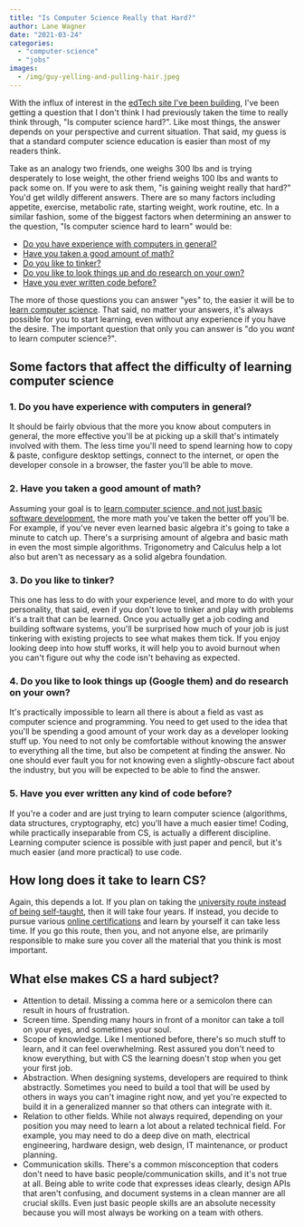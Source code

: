 ```yaml
---
title: "Is Computer Science Really that Hard?"
author: Lane Wagner
date: "2021-03-24"
categories: 
  - "computer-science"
  - "jobs"
images:
  - /img/guy-yelling-and-pulling-hair.jpeg
---
```


With the influx of interest in the [edTech site I've been building](https://qvault.io/), I've been getting a question that I don't think I had previously taken the time to really think through, "Is computer science hard?". Like most things, the answer depends on your perspective and current situation. That said, my guess is that a standard computer science education is easier than most of my readers think.

Take as an analogy two friends, one weighs 300 lbs and is trying desperately to lose weight, the other friend weighs 100 lbs and wants to pack some on. If you were to ask them, "is gaining weight really that hard?" You'd get wildly different answers. There are so many factors including appetite, exercise, metabolic rate, starting weight, work routine, etc. In a similar fashion, some of the biggest factors when determining an answer to the question, "Is computer science hard to learn" would be:

- [Do you have experience with computers in general?](#experience-computers)
- [Have you taken a good amount of math?](#math)
- [Do you like to tinker?](#tinker)
- [Do you like to look things up and do research on your own?](#research)
- [Have you ever written code before?](#code)

The more of those questions you can answer "yes" to, the easier it will be to [learn computer science](https://qvault.io/2020/11/18/comprehensive-guide-to-learn-computer-science-online/). That said, no matter your answers, it's always possible for you to start learning, even without any experience if you have the desire. The important question that only you can answer is "do you _want_ to learn computer science?".

## Some factors that affect the difficulty of learning computer science

### 1\. Do you have experience with computers in general?

It should be fairly obvious that the more you know about computers in general, the more effective you'll be at picking up a skill that's intimately involved with them. The less time you'll need to spend learning how to copy & paste, configure desktop settings, connect to the internet, or open the developer console in a browser, the faster you'll be able to move.

### 2\. Have you taken a good amount of math?

Assuming your goal is to [learn computer science, and not just basic software development](https://qvault.io/2020/12/17/computer-science-vs-software-engineering/), the more math you've taken the better off you'll be. For example, if you've never even learned basic algebra it's going to take a minute to catch up. There's a surprising amount of algebra and basic math in even the most simple algorithms. Trigonometry and Calculus help a lot also but aren't as necessary as a solid algebra foundation.

### 3\. Do you like to tinker?

This one has less to do with your experience level, and more to do with your personality, that said, even if you don't love to tinker and play with problems it's a trait that can be learned. Once you actually get a job coding and building software systems, you'll be surprised how much of your job is just tinkering with existing projects to see what makes them tick. If you enjoy looking deep into how stuff works, it will help you to avoid burnout when you can't figure out why the code isn't behaving as expected.

### 4\. Do you like to look things up (Google them) and do research on your own?

It's practically impossible to learn all there is about a field as vast as computer science and programming. You need to get used to the idea that you'll be spending a good amount of your work day as a developer looking stuff up. You need to not only be comfortable without knowing the answer to everything all the time, but also be competent at finding the answer. No one should ever fault you for not knowing even a slightly-obscure fact about the industry, but you will be expected to be able to find the answer.

### 5\. Have you ever written any kind of code before?

If you're a coder and are just trying to learn computer science (algorithms, data structures, cryptography, etc) you'll have a much easier time! Coding, while practically inseparable from CS, is actually a different discipline. Learning computer science is possible with just paper and pencil, but it's much easier (and more practical) to use code.

## How long does it take to learn CS?

Again, this depends a lot. If you plan on taking the [university route instead of being self-taught](https://qvault.io/2020/12/02/difference-between-certificate-or-degree-in-2021/), then it will take four years. If instead, you decide to pursue various [online certifications](https://qvault.io/2020/12/15/guide-to-certificate-in-computer-science/) and learn by yourself it can take less time. If you go this route, then you, and not anyone else, are primarily responsible to make sure you cover all the material that you think is most important.

## What else makes CS a hard subject?

- Attention to detail. Missing a comma here or a semicolon there can result in hours of frustration.
- Screen time. Spending many hours in front of a monitor can take a toll on your eyes, and sometimes your soul.
- Scope of knowledge. Like I mentioned before, there's so much stuff to learn, and it can feel overwhelming. Rest assured you don't need to know everything, but with CS the learning doesn't stop when you get your first job.
- Abstraction. When designing systems, developers are required to think abstractly. Sometimes you need to build a tool that will be used by others in ways you can't imagine right now, and yet you're expected to build it in a generalized manner so that others can integrate with it.
- Relation to other fields. While not always required, depending on your position you may need to learn a lot about a related technical field. For example, you may need to do a deep dive on math, electrical engineering, hardware design, web design, IT maintenance, or product planning.
- Communication skills. There's a common misconception that coders don't need to have basic people/communication skills, and it's not true at all. Being able to write code that expresses ideas clearly, design APIs that aren't confusing, and document systems in a clean manner are all crucial skills. Even just basic people skills are an absolute necessity because you will most always be working on a team with others.

